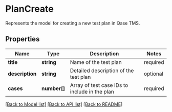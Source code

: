 # PlanCreate

Represents the model for creating a new test plan in Qase TMS.

## Properties

Name | Type | Description | Notes
------------ | ------------- | ------------- | -------------
**title** | **string** | Name of the test plan | required
**description** | **string** | Detailed description of the test plan | optional
**cases** | **number[]** | Array of test case IDs to include in the plan | required

[[Back to Model list]](../README.md#documentation-for-models) [[Back to API list]](../README.md#documentation-for-api-endpoints) [[Back to README]](../README.md)
